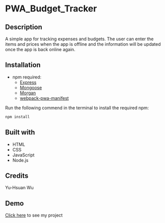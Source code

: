# PWA_Budget_Tracker

## Description
A simple app for tracking expenses and budgets. The user can enter the items and prices when the app is offline and the information will be updated once the app is back online again.

## Installation
* npm required:
    * [Express](http://expressjs.com/)
    * [Mongoose](https://www.npmjs.com/package/mongoose)
    * [Morgan](https://www.npmjs.com/package/morgan)
    * [webpack-pwa-manifest](https://www.npmjs.com/package/webpack-pwa-manifest)

Run the following commend in the terminal to install the required npm:
```sh
npm install
```

## Built with
* HTML
* CSS
* JavaScript
* Node.js

## Credits
Yu-Hsuan Wu

## Demo
[Click here](https://budgettracker-052020.herokuapp.com/) to see my project